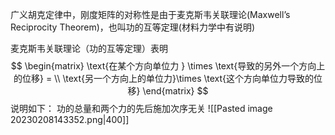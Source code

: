 广义胡克定律中，刚度矩阵的对称性是由于麦克斯韦关联理论(Maxwell’s Reciprocity Theorem)，也叫功的互等定理(材料力学中有说明)

麦克斯韦关联理论（功的互等定理）表明
$$
\begin{matrix}
\text{在某个方向单位力 } \times  \text{导致的另外一个方向上的位移} =  
\\
\text{另一个方向上的单位力}\times \text{这个方向单位力导致的位移}
\end{matrix}
$$
说明如下： 
功的总量和两个力的先后施加次序无关
![[Pasted image 20230208143352.png|400]]
